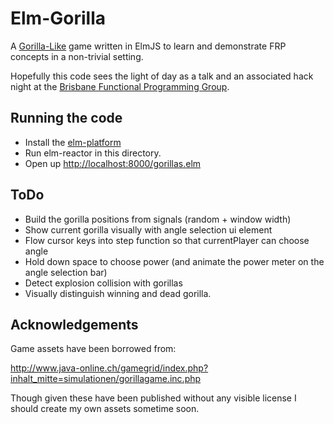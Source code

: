 Elm-Gorilla
===========

A [Gorilla-Like](http://en.wikipedia.org/wiki/Gorillas_(video_game))
game written in ElmJS to learn and demonstrate FRP concepts in a
non-trivial setting.

Hopefully this code sees the light of day as a talk and an associated
hack night at the [Brisbane Functional Programming Group](http://bfpg.org).

Running the code
----------------

* Install the [elm-platform](https://github.com/elm-lang/elm-platform)
* Run elm-reactor in this directory.
* Open up [http://localhost:8000/gorillas.elm](http://localhost:8000/gorillas.elm)

ToDo
----
- Build the gorilla positions from signals (random + window width)
- Show current gorilla visually with angle selection ui element
- Flow cursor keys into step function so that currentPlayer can choose angle
- Hold down space to choose power (and animate the power meter on the angle selection bar)
- Detect explosion collision with gorillas
- Visually distinguish winning and dead gorilla.

Acknowledgements
----------------

Game assets have been borrowed from:

http://www.java-online.ch/gamegrid/index.php?inhalt_mitte=simulationen/gorillagame.inc.php

Though given these have been published without any visible license I should create my
own assets sometime soon.
